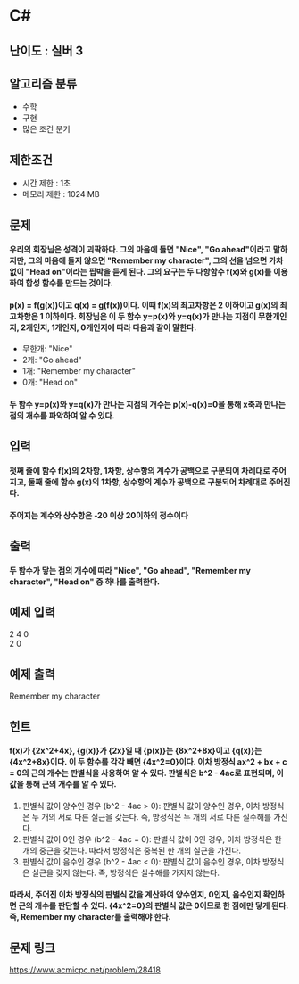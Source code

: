 # C#

## 난이도 : 실버 3

## 알고리즘 분류
  - 수학
  - 구현
  - 많은 조건 분기

## 제한조건
  - 시간 제한 : 1초
  - 메모리 제한 : 1024 MB

## 문제
#### 우리의 회장님은 성격이 괴팍하다. 그의 마음에 들면 "Nice", "Go ahead"이라고 말하지만, 그의 마음에 들지 않으면 "Remember my character", 그의 선을 넘으면 가차 없이 "Head on"이라는 핍박을 듣게 된다. 그의 요구는 두 다항함수 f(x)와 g(x)를 이용하여 합성 함수를 만드는 것이다.
#### p(x) = f(g(x))이고 q(x) = g(f(x))이다. 이때 f(x)의 최고차항은 2 이하이고 g(x)의 최고차항은 1 이하이다. 회장님은 이 두 함수 y=p(x)와 y=q(x)가 만나는 지점이 무한개인지, 2개인지, 1개인지, 0개인지에 따라 다음과 같이 말한다.
  - 무한개: "Nice"
  - 2개: "Go ahead"
  - 1개: "Remember my character"
  - 0개: "Head on"
#### 두 함수 y=p(x)와 y=q(x)가 만나는 지점의 개수는 p(x)-q(x)=0을 통해 x축과 만나는 점의 개수를 파악하여 알 수 있다.

## 입력
#### 첫째 줄에 함수 f(x)의 2차항, 1차항, 상수항의 계수가 공백으로 구분되어 차례대로 주어지고, 둘째 줄에 함수 g(x)의 1차항, 상수항의 계수가 공백으로 구분되어 차례대로 주어진다.
#### 주어지는 계수와 상수항은 -20 이상 20이하의 정수이다

## 출력
#### 두 함수가 닿는 점의 개수에 따라 "Nice", "Go ahead", "Remember my character", "Head on" 중 하나를 출력한다.

## 예제 입력
2 4 0<br/>
2 0<br/>

## 예제 출력
Remember my character<br/>

## 힌트
#### f(x)가 {2x^2+4x}, {g(x)}가 {2x}일 때 {p(x)}는 {8x^2+8x}이고 {q(x)}는 {4x^2+8x}이다. 이 두 함수를 각각 빼면 {4x^2=0}이다. 이차 방정식 ax^2 + bx + c = 0의 근의 개수는 판별식을 사용하여 알 수 있다. 판별식은 b^2 - 4ac로 표현되며, 이 값을 통해 근의 개수를 알 수 있다.
  1. 판별식 값이 양수인 경우 (b^2 - 4ac > 0): 판별식 값이 양수인 경우, 이차 방정식은 두 개의 서로 다른 실근을 갖는다. 즉, 방정식은 두 개의 서로 다른 실수해를 가진다.
  2. 판별식 값이 0인 경우 (b^2 - 4ac = 0): 판별식 값이 0인 경우, 이차 방정식은 한 개의 중근을 갖는다. 따라서 방정식은 중복된 한 개의 실근을 가진다.
  3. 판별식 값이 음수인 경우 (b^2 - 4ac < 0): 판별식 값이 음수인 경우, 이차 방정식은 실근을 갖지 않는다. 즉, 방정식은 실수해를 가지지 않는다.
#### 따라서, 주어진 이차 방정식의 판별식 값을 계산하여 양수인지, 0인지, 음수인지 확인하면 근의 개수를 판단할 수 있다. {4x^2=0}의 판별식 값은 0이므로 한 점에만 닿게 된다. 즉, Remember my character를 출력해야 한다.

## 문제 링크
https://www.acmicpc.net/problem/28418